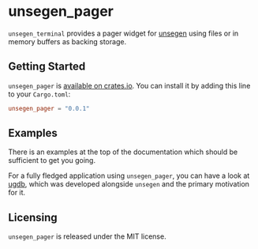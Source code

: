# unsegen_pager

`unsegen_terminal` provides a pager widget for [unsegen](https://crates.io/crates/unsegen) using files or in memory buffers as backing storage.

## Getting Started

`unsegen_pager` is [available on crates.io](https://crates.io/crates/unsegen_pager). You can install it by adding this line to your `Cargo.toml`:

```toml
unsegen_pager = "0.0.1"
```

## Examples

There is an examples at the top of the documentation which should be sufficient to get you going.

For a fully fledged application using `unsegen_pager`, you can have a look at [ugdb](https://github.com/ftilde/ugdb), which was developed alongside `unsegen` and the primary motivation for it.

## Licensing

`unsegen_pager` is released under the MIT license.
